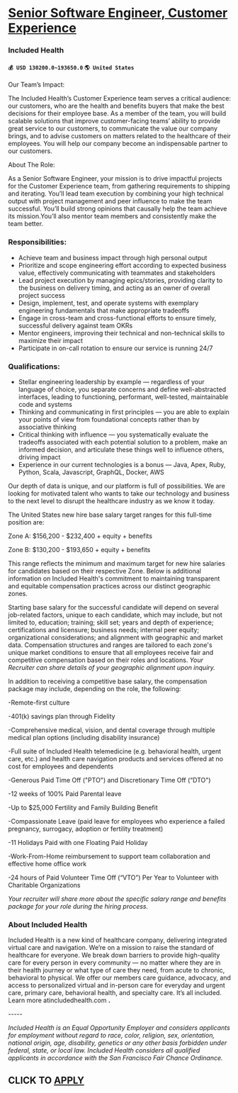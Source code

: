 # [Senior Software Engineer, Customer Experience](https://www.remotewlb.com/apply/senior-software-engineer-customer-experience-38681)  
### Included Health  
#### `💰 USD 130200.0~193650.0` `🌎 United States`  

Our Team’s Impact:

The Included Health’s Customer Experience team serves a critical audience: our customers, who are the health and benefits buyers that make the best decisions for their employee base. As a member of the team, you will build scalable solutions that improve customer-facing teams’ ability to provide great service to our customers, to communicate the value our company brings, and to advise customers on matters related to the healthcare of their employees. You will help our company become an indispensable partner to our customers.

About The Role:

As a Senior Software Engineer, your mission is to drive impactful projects for the Customer Experience team, from gathering requirements to shipping and iterating. You’ll lead team execution by combining your high technical output with project management and peer influence to make the team successful. You’ll build strong opinions that causally help the team achieve its mission.You’ll also mentor team members and consistently make the team better.

### Responsibilities:

  * Achieve team and business impact through high personal output
  * Prioritize and scope engineering effort according to expected business value, effectively communicating with teammates and stakeholders
  * Lead project execution by managing epics/stories, providing clarity to the business on delivery timing, and acting as an owner of overall project success
  * Design, implement, test, and operate systems with exemplary engineering fundamentals that make appropriate tradeoffs
  * Engage in cross-team and cross-functional efforts to ensure timely, successful delivery against team OKRs
  * Mentor engineers, improving their technical and non-technical skills to maximize their impact
  * Participate in on-call rotation to ensure our service is running 24/7

### Qualifications:

  * Stellar engineering leadership by example — regardless of your language of choice, you separate concerns and define well-abstracted interfaces, leading to functioning, performant, well-tested, maintainable code and systems
  * Thinking and communicating in first principles — you are able to explain your points of view from foundational concepts rather than by associative thinking
  * Critical thinking with influence — you systematically evaluate the tradeoffs associated with each potential solution to a problem, make an informed decision, and articulate these things well to influence others, driving impact
  * Experience in our current technologies is a bonus — Java, Apex, Ruby, Python, Scala, Javascript, GraphQL, Docker, AWS

Our depth of data is unique, and our platform is full of possibilities. We are looking for motivated talent who wants to take our technology and business to the next level to disrupt the healthcare industry as we know it today.

The United States new hire base salary target ranges for this full-time position are:

Zone A: $156,200 - $232,400 + equity + benefits

Zone B: $130,200 - $193,650 + equity + benefits

This range reflects the minimum and maximum target for new hire salaries for candidates based on their respective Zone. Below is additional information on Included Health's commitment to maintaining transparent and equitable compensation practices across our distinct geographic zones.

Starting base salary for the successful candidate will depend on several job-related factors, unique to each candidate, which may include, but not limited to, education; training; skill set; years and depth of experience; certifications and licensure; business needs; internal peer equity; organizational considerations; and alignment with geographic and market data. Compensation structures and ranges are tailored to each zone's unique market conditions to ensure that all employees receive fair and competitive compensation based on their roles and locations. _Your Recruiter can share details of your geographic alignment upon inquiry._

In addition to receiving a competitive base salary, the compensation package may include, depending on the role, the following:

-Remote-first culture

-401(k) savings plan through Fidelity

-Comprehensive medical, vision, and dental coverage through multiple medical plan options (including disability insurance)

-Full suite of Included Health telemedicine (e.g. behavioral health, urgent care, etc.) and health care navigation products and services offered at no cost for employees and dependents 

-Generous Paid Time Off ("PTO") and Discretionary Time Off (“DTO") 

-12 weeks of 100% Paid Parental leave

-Up to $25,000 Fertility and Family Building Benefit 

-Compassionate Leave (paid leave for employees who experience a failed pregnancy, surrogacy, adoption or fertility treatment) 

-11 Holidays Paid with one Floating Paid Holiday

-Work-From-Home reimbursement to support team collaboration and effective home office work 

-24 hours of Paid Volunteer Time Off (“VTO”) Per Year to Volunteer with Charitable Organizations

 _Your recruiter will share more about the specific salary range and benefits package for your role during the hiring process._

### About Included Health

Included Health is a new kind of healthcare company, delivering integrated virtual care and navigation. We’re on a mission to raise the standard of healthcare for everyone. We break down barriers to provide high-quality care for every person in every community — no matter where they are in their health journey or what type of care they need, from acute to chronic, behavioral to physical. We offer our members care guidance, advocacy, and access to personalized virtual and in-person care for everyday and urgent care, primary care, behavioral health, and specialty care. It’s all included. Learn more atincludedhealth.com **.**

\-----

 _Included Health is an Equal Opportunity Employer and considers applicants for employment without regard to race, color, religion, sex, orientation, national origin, age, disability, genetics or any other basis forbidden under federal, state, or local law. Included Health considers all qualified applicants in accordance with the San Francisco Fair Chance Ordinance._

  
## CLICK TO [APPLY](https://www.remotewlb.com/apply/senior-software-engineer-customer-experience-38681)

